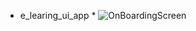 * e_learing_ui_app *
 ![OnBoardingScreen](https://github.com/user-attachments/assets/5de6d8b9-0435-4f2d-9670-eeefd1454994)
